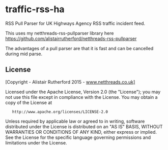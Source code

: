 traffic-rss-ha
==============

RSS Pull Parser for UK Highways Agency RSS traffic incident feed.

This uses my netthreads-rss-pullparser library here https://github.com/alistairrutherford/netthreads-rss-pullparser

The advantages of a pull parser are that it is fast and can be cancelled during mid parse.


License
--------
[Copyright - Alistair Rutherford 2015 - www.netthreads.co.uk]

Licensed under the Apache License, Version 2.0 (the "License");
   you may not use this file except in compliance with the License.
   You may obtain a copy of the License at

       http://www.apache.org/licenses/LICENSE-2.0

   Unless required by applicable law or agreed to in writing, software
   distributed under the License is distributed on an "AS IS" BASIS,
   WITHOUT WARRANTIES OR CONDITIONS OF ANY KIND, either express or implied.
   See the License for the specific language governing permissions and
   limitations under the License.


